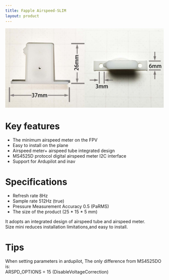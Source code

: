 ```yaml
---
title: Fapple Airspeed-SLIM
layout: product
---
```


<!-- ![Image4](/assets/images/airspeed_size.jpg) -->
<p align="center">
  <img src="/assets/images/airspeed_size.jpg" alt="drawing" width="1000"/>
</p>

# Key features
* The minimum airspeed meter on the FPV
* Easy to install on the plane
* Airspeed meter+ airspeed tube integrated design
* MS4525D protocol digital airspeed meter I2C interface
* Support for Ardupilot and inav

# Specifications
* Refresh rate 8Hz
* Sample rate 512Hz (true)
* Pressure Measurement Accuracy 0.5 (PaRMS)
* The size of the product (25 * 15 * 5 mm)

It adopts an integrated design of airspeed tube and airspeed meter.<br>
Size mini reduces installation limitations,and easy to install.


# Tips
When setting parameters in ardupilot, The only difference from MS4525DO is: <br>
ARSPD_OPTIONS = 15 (DisableVoltageCorrection)